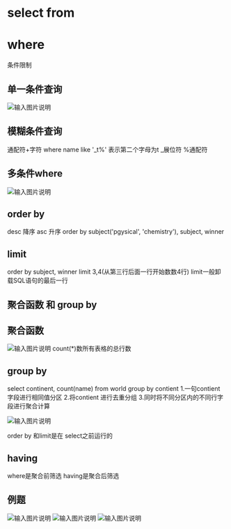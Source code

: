 # select from

# where
条件限制
## 单一条件查询
![输入图片说明](/imgs/2025-09-03/99J6KfUBC2CQfbyg.png)

## 模糊条件查询
通配符+字符
where name like '_t%'
表示第二个字母为t
_展位符 %通配符

## 多条件where
![输入图片说明](/imgs/2025-09-03/XJadPgsXhyd2n4zx.png)

## order by
desc 降序
asc 升序
order by subject('pgysical', 'chemistry'), subject, winner

## limit

order by subject, winner
limit 3,4(从第三行后面一行开始数数4行)
limit一般卸载SQL语句的最后一行

## 聚合函数 和 group by

## 聚合函数
![输入图片说明](/imgs/2025-09-03/zak0VD7BHlYmw1wp.png)
count(*)数所有表格的总行数

## group by

select continent, count(name) 
from world
group by contient
1.一句contient 字段进行相同值分区
2.将contient 进行去重分组
3.同时将不同分区内的不同行字段进行聚合计算

![输入图片说明](/imgs/2025-09-03/eUeB7ZKxr3kZwB5E.png)

order by 和limit是在 select之前运行的

## having
where是聚合前筛选 having是聚合后筛选

## 例题
![输入图片说明](/imgs/2025-09-04/oS9qMREiVMs5V95J.png)
![输入图片说明](/imgs/2025-09-04/vdSk5gmuEJ98Vy6Q.png)
![输入图片说明](/imgs/2025-09-04/Fn1dXwKDW49zB0gk.png)
<!--stackedit_data:
eyJoaXN0b3J5IjpbMTEyODQ5MTUzOCw3NTczMTMwMzAsLTU2Mz
Y4OTEwNSwtODI0NTAzNjI5LDE2NDA5MTM4OCwtMTg1MDQwMTc3
MCw5Mzg1NzM0MzUsMjE0NjgyMTEyNSwtMTU1MjI1MjgwMCwtMj
c5MDM1NzI5LDI5NDExOTI5Nyw0NDA5MDU2MTldfQ==
-->